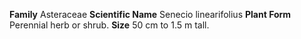  **Family** Asteraceae **Scientific Name** Senecio linearifolius **Plant Form** Perennial herb or shrub. **Size** 50 cm to 1.5 m tall.